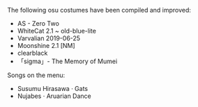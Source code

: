 The following osu costumes have been compiled and improved:

- AS - Zero Two
- WhiteCat 2.1 ~ old-blue-lite
- Varvalian 2019-06-25
- Moonshine 2.1 [NM]
- clearblack
- 「sigma」- The Memory of Mumei

Songs on the menu:

- Susumu Hirasawa · Gats
- Nujabes · Aruarian Dance

